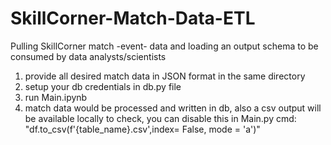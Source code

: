 # SkillCorner-Match-Data-ETL
Pulling SkillCorner match -event- data and loading an output schema to be consumed by data analysts/scientists

1. provide all desired match data in JSON format in the same directory
2. setup your db credentials in db.py file
3. run Main.ipynb
4. match data would be processed and written in db, also a csv output will be available 
    locally to check, you can disable this in Main.py cmd: "df.to_csv(f'{table_name}.csv',index= False, mode = 'a')"